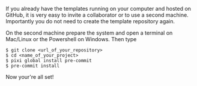 If you already have the templates running on your computer and hosted on GitHub, it is
very easy to invite a collaborator or to use a second machine. Importantly you do not
need to create the template repository again.

On the second machine prepare the system and open a terminal on Mac/Linux or the
Powershell on Windows. Then type

```console
$ git clone <url_of_your_repository>
$ cd <name_of_your_project>
$ pixi global install pre-commit
$ pre-commit install
```

Now your're all set!
